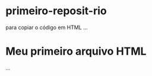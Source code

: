 # primeiro-reposit-rio

para copiar o código em HTML
...
<html>
  <h1> Meu primeiro arquivo HTML </h1>
</html>
...
